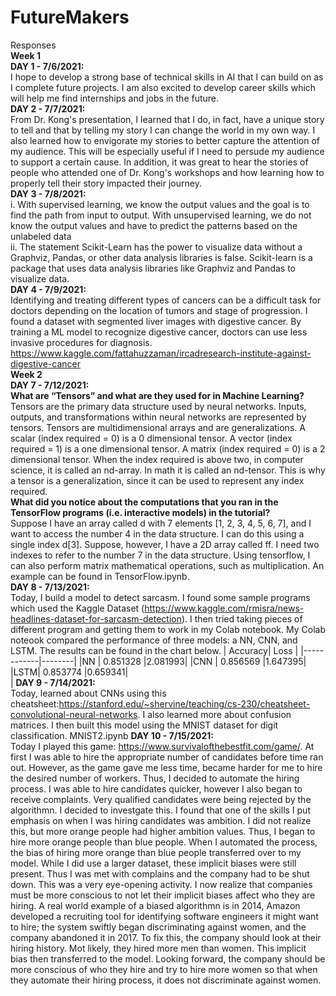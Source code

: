 # FutureMakers
Responses <br/>
**Week 1 <br/>**
**DAY 1 - 7/6/2021: <br/>**
I hope to develop a strong base of technical skills in AI that I can build on as I complete future projects. I am also excited to develop career skills which will help me find internships and jobs in the future. <br/>
**DAY 2 - 7/7/2021:<br/>**
From Dr. Kong's presentation, I learned that I do, in fact, have a unique story to tell and that by telling my story I can change the world in my own way. I also learned how to envigorate my stories to better capture the attention of my audience. This will be especially useful if I need to persude my audience to support a certain cause. In addition, it was great to hear the stories of people who attended one of Dr. Kong's workshops and how learning how to properly tell their story impacted their journey. <br/>
**DAY 3 - 7/8/2021:<br/>**
i. With supervised learning, we know the output values and the goal is to find the path from input to output. With unsupervised learning, we do not know the output values and have to predict the patterns based on the unlabeled data<br/>
ii. The statement Scikit-Learn has the power to visualize data without a Graphviz, Pandas, or other data analysis libraries is false. Scikit-learn is a package that uses data analysis libraries like Graphviz and Pandas to visualize data.
<br/>
**DAY 4 - 7/9/2021:<br/>**
Identifying and treating different types of cancers can be a difficult task for doctors depending on the location of tumors and stage of progression. I found a dataset with segmented liver images with digestive cancer. By training a ML model to recognize digestive cancer, doctors can use less invasive procedures for diagnosis. 
https://www.kaggle.com/fattahuzzaman/ircadresearch-institute-against-digestive-cancer <br/>
**Week 2 <br/>**
**DAY 7 - 7/12/2021:<br/>**
**What are “Tensors” and what are they used for in Machine Learning? <br/>**
Tensors are the primary data structure used by neural networks. Inputs, outputs, and transformations within neural networks are represented by tensors. Tensors are multidimensional arrays and are generalizations. A scalar (index required = 0) is a 0 dimensional tensor. A vector (index required = 1) is a one dimensional tensor. A matrix (index required = 0) is a 2 dimensional tensor. When the index required is above two, in computer science, it is called an nd-array. In math it is called an nd-tensor. This is why a tensor is a generalization, since it can be used to represent any index required.<br/>
**What did you notice about the computations that you ran in the TensorFlow programs (i.e. interactive models) in the tutorial? <br/>**
Suppose I have an array called d with 7 elements [1, 2, 3, 4, 5, 6, 7], and I want to access the number 4 in the data structure. I can do this using a single index d[3]. Suppose, however, I have a 2D array called ff. I need two indexes to refer to the number 7 in the data structure. Using tensorflow, I can also perform matrix mathematical operations, such as multiplication. An example can be found in TensorFlow.ipynb.<br/>
**DAY 8 - 7/13/2021:<br/>**
Today, I build a model to detect sarcasm. I found some sample programs which used the Kaggle Dataset (https://www.kaggle.com/rmisra/news-headlines-dataset-for-sarcasm-detection). I then tried taking pieces of different program and getting them to work in my Colab notebook. My Colab noteook compared the performance of three models: a NN, CNN, and LSTM. The results can be found in the chart below.
| Accuracy| Loss |
|------------|--------|
|NN     | 0.851328  |2.081993|
|CNN  | 0.856569  |1.647395|
|LSTM| 0.853774  |0.659341| <br/>|
**DAY 9 - 7/14/2021:<br/>**
Today, learned about CNNs using this cheatsheet:https://stanford.edu/~shervine/teaching/cs-230/cheatsheet-convolutional-neural-networks. I also learned more about confusion matrices. I then built this model using the MNIST dataset for digit classification.  MNIST2.ipynb
**DAY 10 - 7/15/2021:<br/>**
Today I played this game: https://www.survivalofthebestfit.com/game/. At first I was able to hire the appropriate number of candidates before time ran out. However, as the game gave me less time, became harder for me to hire the desired number of workers. Thus, I decided to automate the hiring process. I was able to hire candidates quicker, however I also began to receive complaints. Very qualified candidates were being rejected by the algorithmn. I decided to investgate this. I found that one of the skills I put emphasis on when I was hiring candidates was ambition. I did not realize this, but more orange people had higher ambition values. Thus, I began to hire more orange people than blue people. When I automated the process, the bias of hiring more orange than blue people transferred over to my model. While I did use a larger dataset, these implicit biases were still present. Thus I was met with complains and the company had to be shut down. This was a very eye-opening activity. I now realize that companies must be more conscious to not let their implicit biases affect who they are hiring. A real world example of a biased algorithmn is in 2014, Amazon developed a recruiting tool for identifying software engineers it might want to hire; the system swiftly began discriminating against women, and the company abandoned it in 2017. To fix this, the company should look at their hiring history. Mot likely, they hired more men than women. This implicit bias then transferred to the model. Looking forward, the company should be more conscious of who they hire and try to hire more women so that when they automate their hiring process, it does not discriminate against women.






